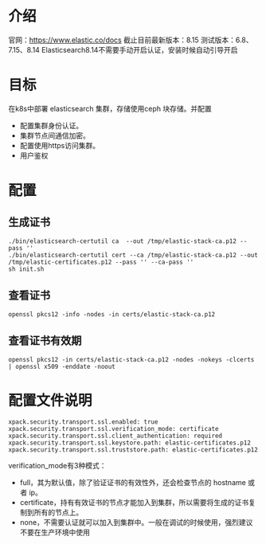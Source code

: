 # 介绍
官网：https://www.elastic.co/docs
截止目前最新版本：8.15
测试版本：6.8、7.15、8.14
Elasticsearch8.14不需要手动开启认证，安装时候自动引导开启
# 目标
在k8s中部署 elasticsearch 集群，存储使用ceph 块存储。并配置
- 配置集群身份认证。
- 集群节点间通信加密。
- 配置使用https访问集群。
- 用户鉴权

# 配置
## 生成证书
```
./bin/elasticsearch-certutil ca  --out /tmp/elastic-stack-ca.p12 --pass ''
./bin/elasticsearch-certutil cert --ca /tmp/elastic-stack-ca.p12 --out /tmp/elastic-certificates.p12 --pass '' --ca-pass ''
sh init.sh
```

## 查看证书
```
openssl pkcs12 -info -nodes -in certs/elastic-stack-ca.p12
```
## 查看证书有效期
```
openssl pkcs12 -in certs/elastic-stack-ca.p12 -nodes -nokeys -clcerts | openssl x509 -enddate -noout
```

# 配置文件说明
```
xpack.security.transport.ssl.enabled: true
xpack.security.transport.ssl.verification_mode: certificate 
xpack.security.transport.ssl.client_authentication: required
xpack.security.transport.ssl.keystore.path: elastic-certificates.p12
xpack.security.transport.ssl.truststore.path: elastic-certificates.p12
```
verification_mode有3种模式： 
- full，其为默认值，除了验证证书的有效性外，还会检查节点的 hostname 或者 ip。
- certificate，持有有效证书的节点才能加入到集群，所以需要将生成的证书复制到所有的节点上。
- none，不需要认证就可以加入到集群中。一般在调试的时候使用，强烈建议不要在生产环境中使用
